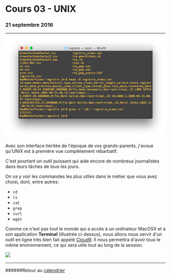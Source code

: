 # Cours 03 - UNIX
### 21 septembre 2016
-----

![](/assets/terminal.png)

Avec son interface héritée de l'époque de vos grands-parents, j'avoue qu'UNIX est à première vue complètement rébarbatif.

C'est pourtant un outil puissant qui aide encore de nombreux journalistes dans leurs tâches de tous les jours.

On va y voir les commandes les plus utiles dans le métier que vous avez choisi, dont, entre autres:

- `cd`
- `ls`
- `cat`
- `grep`
- `curl`
- `wget`

Comme ce n'est pas tout le monde qui a accès à un ordinateur MacOSX et à son application **Terminal** (illustrée ci-dessus), nous allons nous servir d'un outil en ligne très bien fait appelé [Cloud9](http://c9.io). Il nous permettra d'avoir tous le même environnement, ce qui sera utile tout au long de la session.

[![](https://c9.io/blog/content/images/2015/06/logo.png)](http://c9.io)

-----

######Retour au [calendrier](/calendrier.md)
